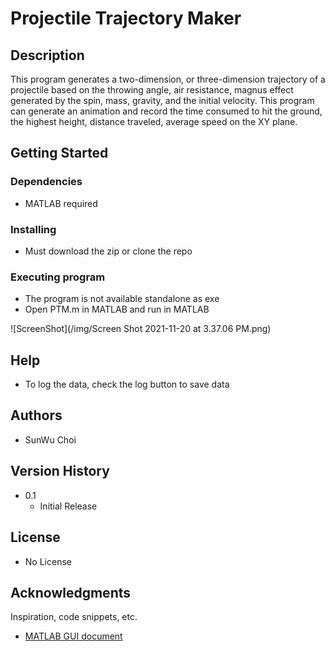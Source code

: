 # Projectile Trajectory Maker

## Description

This program generates a two-dimension, or three-dimension trajectory of a projectile based on the throwing angle, air resistance, magnus effect generated by the spin, mass, gravity, and the initial velocity. This program can generate an animation and record the time consumed to hit the ground, the highest height, distance traveled, average speed on the XY plane.

## Getting Started

### Dependencies

* MATLAB required

### Installing

* Must download the zip or clone the repo

### Executing program

* The program is not available standalone as exe
* Open PTM.m in MATLAB and run in MATLAB

![ScreenShot](/img/Screen Shot 2021-11-20 at 3.37.06 PM.png)

## Help

* To log the data, check the log button to save data

## Authors

* SunWu Choi

## Version History

* 0.1
    * Initial Release

## License

* No License

## Acknowledgments

Inspiration, code snippets, etc.
* [MATLAB GUI document](https://www.mathworks.com/discovery/matlab-gui.html)
